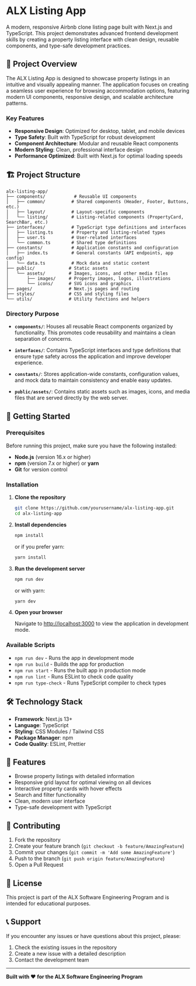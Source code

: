 # ALX Listing App

A modern, responsive Airbnb clone listing page built with Next.js and TypeScript. This project demonstrates advanced frontend development skills by creating a property listing interface with clean design, reusable components, and type-safe development practices.

## 🎯 Project Overview

The ALX Listing App is designed to showcase property listings in an intuitive and visually appealing manner. The application focuses on creating a seamless user experience for browsing accommodation options, featuring modern UI components, responsive design, and scalable architecture patterns.

### Key Features

- **Responsive Design**: Optimized for desktop, tablet, and mobile devices
- **Type Safety**: Built with TypeScript for robust development
- **Component Architecture**: Modular and reusable React components
- **Modern Styling**: Clean, professional interface design
- **Performance Optimized**: Built with Next.js for optimal loading speeds

## 🏗️ Project Structure

```
alx-listing-app/
├── components/           # Reusable UI components
│   ├── common/          # Shared components (Header, Footer, Buttons, etc.)
│   ├── layout/          # Layout-specific components
│   └── listing/         # Listing-related components (PropertyCard, SearchBar, etc.)
├── interfaces/          # TypeScript type definitions and interfaces
│   ├── listing.ts       # Property and listing-related types
│   ├── user.ts          # User-related interfaces
│   └── common.ts        # Shared type definitions
├── constants/           # Application constants and configuration
│   ├── index.ts         # General constants (API endpoints, app config)
│   └── data.ts          # Mock data and static content
├── public/             # Static assets
│   └── assets/         # Images, icons, and other media files
│       ├── images/     # Property images, logos, illustrations
│       └── icons/      # SVG icons and graphics
├── pages/              # Next.js pages and routing
├── styles/             # CSS and styling files
└── utils/              # Utility functions and helpers
```

### Directory Purpose

- **`components/`**: Houses all reusable React components organized by functionality. This promotes code reusability and maintains a clean separation of concerns.

- **`interfaces/`**: Contains TypeScript interfaces and type definitions that ensure type safety across the application and improve developer experience.

- **`constants/`**: Stores application-wide constants, configuration values, and mock data to maintain consistency and enable easy updates.

- **`public/assets/`**: Contains static assets such as images, icons, and media files that are served directly by the web server.

## 🚀 Getting Started

### Prerequisites

Before running this project, make sure you have the following installed:

- **Node.js** (version 16.x or higher)
- **npm** (version 7.x or higher) or **yarn**
- **Git** for version control

### Installation

1. **Clone the repository**
   ```bash
   git clone https://github.com/yourusername/alx-listing-app.git
   cd alx-listing-app
   ```

2. **Install dependencies**
   ```bash
   npm install
   ```
   or if you prefer yarn:
   ```bash
   yarn install
   ```

3. **Run the development server**
   ```bash
   npm run dev
   ```
   or with yarn:
   ```bash
   yarn dev
   ```

4. **Open your browser**
   
   Navigate to [http://localhost:3000](http://localhost:3000) to view the application in development mode.

### Available Scripts

- `npm run dev` - Runs the app in development mode
- `npm run build` - Builds the app for production
- `npm run start` - Runs the built app in production mode
- `npm run lint` - Runs ESLint to check code quality
- `npm run type-check` - Runs TypeScript compiler to check types

## 🛠️ Technology Stack

- **Framework**: Next.js 13+
- **Language**: TypeScript
- **Styling**: CSS Modules / Tailwind CSS
- **Package Manager**: npm
- **Code Quality**: ESLint, Prettier

## 📱 Features

- Browse property listings with detailed information
- Responsive grid layout for optimal viewing on all devices
- Interactive property cards with hover effects
- Search and filter functionality
- Clean, modern user interface
- Type-safe development with TypeScript

## 🤝 Contributing

1. Fork the repository
2. Create your feature branch (`git checkout -b feature/AmazingFeature`)
3. Commit your changes (`git commit -m 'Add some AmazingFeature'`)
4. Push to the branch (`git push origin feature/AmazingFeature`)
5. Open a Pull Request

## 📄 License

This project is part of the ALX Software Engineering Program and is intended for educational purposes.

## 📞 Support

If you encounter any issues or have questions about this project, please:

1. Check the existing issues in the repository
2. Create a new issue with a detailed description
3. Contact the development team

---

**Built with ❤️ for the ALX Software Engineering Program**  